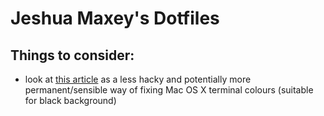 # Jeshua Maxey's Dotfiles

## Things to consider:

* look at [this article](http://toddwerth.com/2008/01/25/a-black-os-x-leopard-terminal-theme-that-is-actually-readable/) as a less hacky and potentially more permanent/sensible way of fixing Mac OS X terminal colours (suitable for black background)
